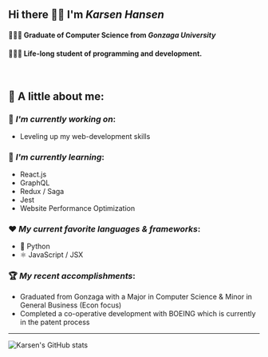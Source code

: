 ## Hi there 👋🏼 I'm *Karsen Hansen*
#### 👨🏼‍🎓 Graduate of Computer Science from *Gonzaga University*
#### 👨🏼‍💻 Life-long student of programming and development.

<br>


🔎 A little about me:  
--


### 🔭 *I'm currently working on*:
- Leveling up my web-development skills


### 🌱 *I'm currently learning*: 
- React.js
- GraphQL
- Redux / Saga
- Jest
- Website Performance Optimization


### ❤️ *My current favorite languages & frameworks*:
- 🐍 Python 
- ⚛️ JavaScript / JSX

### 🏆 *My recent accomplishments*:
- Graduated from Gonzaga with a Major in Computer Science & Minor in General Business (Econ focus)
- Completed a co-operative development with BOEING which is currently in the patent process

----

![Karsen's GitHub stats](https://github-readme-stats.vercel.app/api?username=Karsenh&show_icons=true&theme=dracula)

